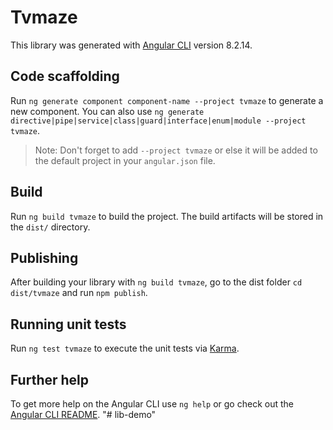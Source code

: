 # Tvmaze

This library was generated with [Angular CLI](https://github.com/angular/angular-cli) version 8.2.14.

## Code scaffolding

Run `ng generate component component-name --project tvmaze` to generate a new component. You can also use `ng generate directive|pipe|service|class|guard|interface|enum|module --project tvmaze`.
> Note: Don't forget to add `--project tvmaze` or else it will be added to the default project in your `angular.json` file. 

## Build

Run `ng build tvmaze` to build the project. The build artifacts will be stored in the `dist/` directory.

## Publishing

After building your library with `ng build tvmaze`, go to the dist folder `cd dist/tvmaze` and run `npm publish`.

## Running unit tests

Run `ng test tvmaze` to execute the unit tests via [Karma](https://karma-runner.github.io).

## Further help

To get more help on the Angular CLI use `ng help` or go check out the [Angular CLI README](https://github.com/angular/angular-cli/blob/master/README.md).
"# lib-demo" 
